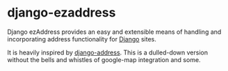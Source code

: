 # django-ezaddress

Django ezAddress provides an easy and extensible means of handling and 
incorporating address functionality for [Django](https://djangoproject.com) 
sites.

It is heavily inspired by [django-address](https://github.com/furious-luke/django-address).
This is a dulled-down version without the bells and whistles of google-map 
integration and some.
